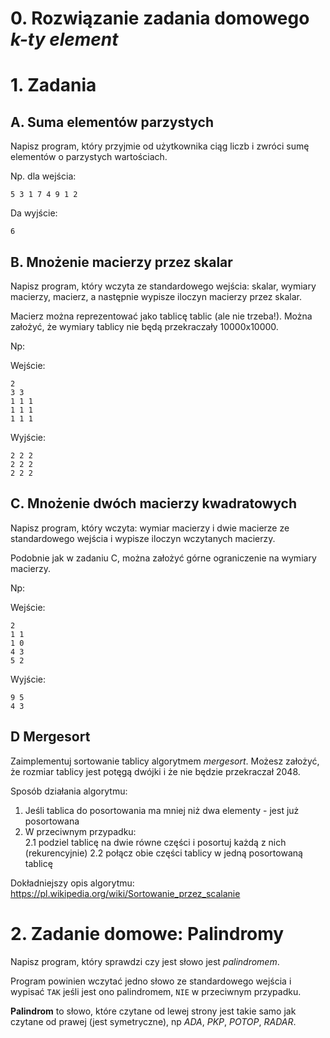 # 0. Rozwiązanie zadania domowego *k-ty element*

# 1. Zadania

## A. Suma elementów parzystych
Napisz program, który przyjmie od użytkownika ciąg liczb i zwróci sumę elementów o parzystych wartościach.

Np. dla wejścia:
```
5 3 1 7 4 9 1 2
```
Da wyjście:
```
6
```

## B. Mnożenie macierzy przez skalar

Napisz program, który wczyta ze standardowego wejścia: skalar, wymiary macierzy, macierz, a następnie wypisze iloczyn macierzy przez skalar.

Macierz można reprezentować jako tablicę tablic (ale nie trzeba!). Można założyć, że wymiary tablicy nie będą przekraczały 10000x10000.

Np:

Wejście:
```
2
3 3
1 1 1
1 1 1
1 1 1
```
Wyjście:
```
2 2 2
2 2 2
2 2 2
```

## C. Mnożenie dwóch macierzy kwadratowych

Napisz program, który wczyta: wymiar macierzy i dwie macierze ze standardowego wejścia i wypisze iloczyn wczytanych macierzy.

Podobnie jak w zadaniu C, można założyć górne ograniczenie na wymiary macierzy.

Np:

Wejście:
```
2
1 1
1 0
4 3
5 2
```

Wyjście:
```
9 5
4 3
```

## D Mergesort

Zaimplementuj sortowanie tablicy algorytmem *mergesort*. Możesz założyć, że rozmiar tablicy jest potęgą dwójki i że nie będzie przekraczał 2048.


Sposób działania algorytmu:

1. Jeśli tablica do posortowania ma mniej niż dwa elementy - jest już posortowana
2. W przeciwnym przypadku:   
    2.1 podziel tablicę na dwie równe części i posortuj każdą z nich (rekurencyjnie)
    2.2 połącz obie części tablicy w jedną posortowaną tablicę

Dokładniejszy opis algorytmu: https://pl.wikipedia.org/wiki/Sortowanie_przez_scalanie


# 2. Zadanie domowe: Palindromy
Napisz program, który sprawdzi czy jest słowo jest *palindromem*.

Program powinien wczytać jedno słowo ze standardowego wejścia i wypisać `TAK` jeśli jest ono palindromem, `NIE` w przeciwnym przypadku.

**Palindrom** to słowo, które czytane od lewej strony jest takie samo jak czytane od prawej (jest symetryczne), np *ADA*, *PKP*, *POTOP*, *RADAR*.
